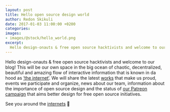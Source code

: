 ```yaml
---
layout: post
title: Hello open source design world
author: Redon Skikuli
date: 2017-01-03 11:00:00 +0200
categories: 
images:
- images/@stock/hello_world.png
excerpt:
  Hello design-onauts & free open source hacktivists and welcome to our blog! This will be our own space in the big ocean of chaotic, decentralized, beautiful and amazing flow of interactive information that is known in da hood as ‘the internet‘. We will share the latest works that make us proud, events we participate and […]
---
```


Hello design-onauts & free open source hacktivists and welcome to our blog!
This will be our own space in the big ocean of chaotic, decentralized, beautiful and amazing flow of interactive information that is known in da hood as <a href="https://xkcd.com/1348/">‘the internet‘</a>. We will share the latest <a href="https://github.com/uracreative/works">works</a> that make us proud, events we participate and organize, news about our team, information about the importance of open source design and the status of <a href="https://www.patreon.com/ura">our Patreon campaign</a> that aims better design for free open source initiatives.

See you around the <a href="http://knowyourmeme.com/memes/internets">internets</a> 🙂
